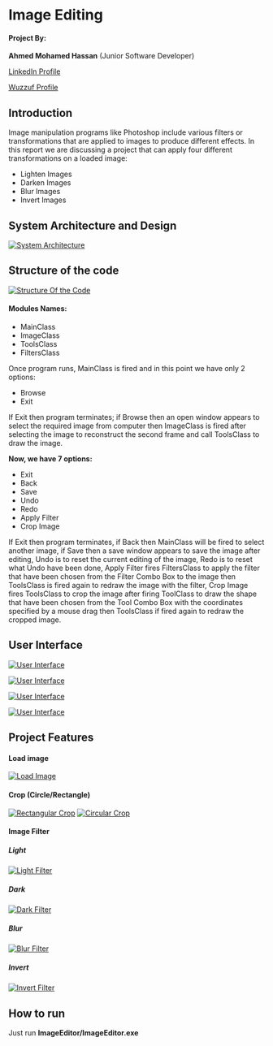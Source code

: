 # **Image Editing**



#### Project By: 
**Ahmed Mohamed Hassan** (Junior Software Developer)

[LinkedIn Profile](https://www.linkedin.com/in/ahmed-mohamed-128142105/ "LinkedIn Profile")

[Wuzzuf Profile](https://wuzzuf.net/me/Ahmed-Mohammed-34 "Wuzzuf Profile")


## Introduction
Image manipulation programs like Photoshop include various filters or transformations that are applied to images to produce different effects. In this report we are discussing a project that can apply four different transformations on a loaded image:
- Lighten Images
- Darken Images
- Blur Images
- Invert Images

## System Architecture and Design

[![System Architecture](Images/ImageEditorArchitecture.jpg "System Architecture")](Images/ImageEditorArchitecture.jpg "System Architecture")
## Structure of the code

[![Structure Of the Code](Images/ImageEditorcodestructures.jpg "Structure Of the Code")](http://i66.tinypic.com/2cdzvd3.jpg "Structure Of the Code")
#### Modules Names:
- MainClass
- ImageClass
- ToolsClass
- FiltersClass

Once program runs, MainClass is fired and in this point we have only 2 options:

- Browse
- Exit

 If Exit then program terminates; if Browse then an open window appears to select the required image from computer then ImageClass is fired after selecting the image to reconstruct the second frame and call ToolsClass to draw the image.
 
**Now, we have 7 options:**
- Exit
- Back
- Save
- Undo
- Redo
- Apply Filter
- Crop Image

If Exit then program terminates, if Back then MainClass will be fired to select another image, if Save then a save window appears to save the image after editing, Undo is to reset the current editing of the image, Redo is to reset what Undo have been done, Apply Filter fires FiltersClass to apply the filter that have been chosen from the Filter Combo Box to the image then ToolsClass is fired again to redraw the image with the filter, Crop Image fires ToolsClass to crop the image after firing ToolClass to draw the shape that have been chosen from the Tool Combo Box with the coordinates specified by a mouse drag then ToolsClass if fired again to redraw the cropped image.

## User Interface


[![User Interface](Images/UserInterface/1.JPG "User Interface")](Images/UserInterface/1.JPG "User Interface")

[![User Interface](Images/UserInterface/2.JPG "User Interface")](Images/UserInterface/2.JPG "User Interface")

[![User Interface](Images/UserInterface/3.JPG "User Interface")](Images/UserInterface/3.JPG "User Interface")

[![User Interface](Images/UserInterface/4.JPG "User Interface")](Images/UserInterface/4.JPG "User Interface")

## Project Features

#### Load image
[![Load Image](Images/Features/1.jpg "Load Image")](Images/Features/1.jpg "Load Image")

#### Crop (Circle/Rectangle)
[![Rectangular Crop](Images/Features/2.JPG "Rectangular Crop")](Images/Features/2.JPG "Rectangular Crop")
[![Circular Crop](Images/Features/3.JPG "Circular Crop")](Images/Features/3.JPG "Circular Crop")
#### Image Filter
##### Light
[![Light Filter](Images/Features/4.JPG "Light Filter")](Images/Features/4.JPG "Light Filter")
##### Dark
[![Dark Filter](Images/Features/5.JPG "Dark Filter")](Images/Features/5.JPG "Dark Filter")
##### Blur
[![Blur Filter](Images/Features/6.JPG "Blur Filter")](Images/Features/6.JPG "Blur Filter")
##### Invert
[![Invert Filter](Images/Features/7.JPG "Invert Filter")](Images/Features/7.JPG "Invert Filter")

## How to run

Just run **ImageEditor/ImageEditor.exe**
